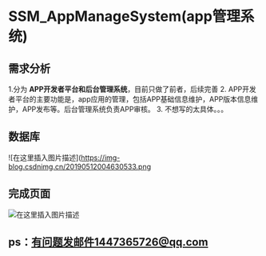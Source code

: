 # SSM_AppManageSystem(app管理系统)
## 需求分析
1.分为 **APP开发者平台和后台管理系统**，目前只做了前者，后续完善
2. APP开发者平台的主要功能是，app应用的管理，包括APP基础信息维护，APP版本信息维护，APP发布等。后台管理系统负责APP审核。
3. 不想写的太具体。。。
## 数据库
![在这里插入图片描述](https://img-blog.csdnimg.cn/20190512004630533.png
## 完成页面
![在这里插入图片描述](https://img-blog.csdnimg.cn/20190512004909306.png?x-oss-process=image/watermark,type_ZmFuZ3poZW5naGVpdGk,shadow_10,text_aHR0cHM6Ly9ibG9nLmNzZG4ubmV0L3FxXzQxNTcwNjk5,size_16,color_FFFFFF,t_70)
## ps：有问题发邮件1447365726@qq.com
  


